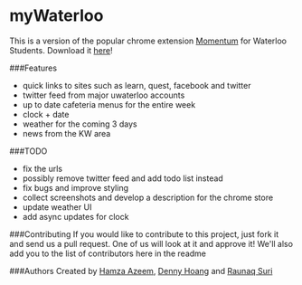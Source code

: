 myWaterloo
============
This is a version of the popular chrome extension [Momentum](https://chrome.google.com/webstore/detail/momentum/laookkfknpbbblfpciffpaejjkokdgca?hl=en) for Waterloo Students. Download it [here](https://chrome.google.com/webstore/detail/mywaterloo/pfkjgdkkbepmadamhajdjcjkiellcjmd)!

###Features
- quick links to sites such as learn, quest, facebook and twitter
- twitter feed from major uwaterloo accounts
- up to date cafeteria menus for the entire week
- clock + date
- weather for the coming 3 days
- news from the KW area

###TODO
- fix the urls
- possibly remove twitter feed and add todo list instead
- fix bugs and improve styling
- collect screenshots and develop a description for the chrome store
- update weather UI
- add async updates for clock

###Contributing
If you would like to contribute to this project, just fork it and send us a pull request. One of us will look at it and approve it! We'll also add you to the list of contributors here in the readme

###Authors
Created by [Hamza Azeem](http://github.com/HamzaAzeem), [Denny Hoang](http://github.com/DennyHoang) and [Raunaq Suri](http://github.com/RaunaqSuri)
